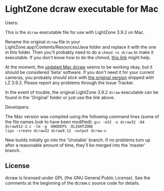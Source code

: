 # LightZone dcraw executable for Mac

Users:

This is the `dcraw` executable file for use with
LightZone 3.9.2 on Mac.

Rename the original `dcraw` file in your
LightZone.app/Contents/Resources/Java folder
and replace it with the one in this folder.
Then you'll probably need to do a `chmod +x dcraw` to make it executable.
If you don't know how to do the chmod,
[this link](http://macosx.com/forums/1511177-post2.html)
might help.

At the moment, the
[updated Mac dcraw](https://github.com/Doug-Pardee/LightZombie/raw/master/dcraw/Mac/dcraw)
seems to be working okay,
but it should be considered 'beta' software.
If you don't need it for your current cameras,
you probably should stick with
[the original version](https://github.com/Doug-Pardee/LightZombie/raw/master/dcraw/Mac/Original/dcraw)
shipped with LZ 3.9.2.
Please report any problems through the Issue Tracker.

In the event of trouble,
the original LightZone 3.9.2 `dcraw` executable
can be found in the 'Original' folder
or just use the link above.

Developers:

The Mac version was compiled using the following command lines (some of the file names look to have been modified):
`gcc -m32 -o dcraw32 -O4 dcraw912-2.c -lm -g -DNODEPS -DLIGHTZONE`  
`lipo -create dcraw32 dcraw9.12 -output dcraw-u`
    
New builds initially go into the 'Unstable' branch.
If no problems turn up after a reasonable amount of time,
they'll be merged into the 'master' branch.

## License

dcraw is licensed under GPL (the GNU General Public License).
See the comments at the beginning of the dcraw.c source code for details.
